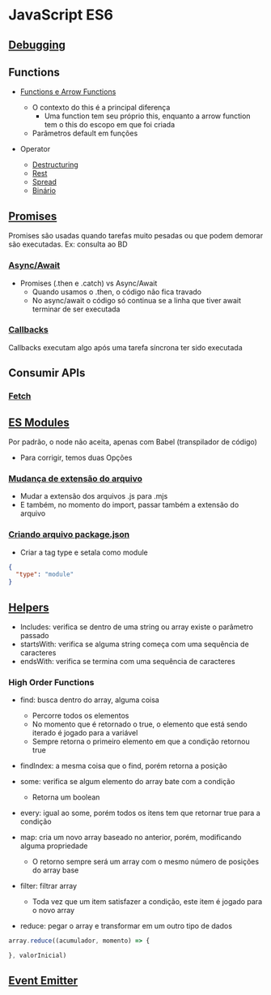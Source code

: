 # JavaScript ES6

## [Debugging](15-console.js)

## Functions
- [Functions e Arrow Functions](01-functions.js)
  - O contexto do this é a principal diferença
    - Uma function tem seu próprio this, enquanto a arrow function tem o this do escopo em que foi criada
  - Parâmetros default em funções

- Operator
  - [Destructuring](02-Destructuring.js)
  - [Rest](03-rest.js)
  - [Spread](04-spread.js)
  - [Binário](10-binario.js)

## [Promises](05-promises.js)
Promises são usadas quando tarefas muito pesadas ou que podem demorar são executadas. Ex: consulta ao BD


### [Async/Await](12-Async-Await.js)
- Promises (.then e .catch) vs Async/Await
  - Quando usamos o .then, o código não fica travado
  - No async/await o código só continua se a linha que tiver await terminar de ser executada

### [Callbacks](11-callback.js)
Callbacks executam algo após uma tarefa síncrona ter sido executada


## Consumir APIs
### [Fetch](14-fetch/fetch.js)

## [ES Modules](07-Modules)
Por padrão, o node não aceita, apenas com Babel (transpilador de código)
- Para corrigir, temos duas Opções
### [Mudança de extensão do arquivo](07-Modules/Tipo1)
- Mudar a extensão dos arquivos .js para .mjs
- E também, no momento do import, passar também a extensão do arquivo

### [Criando arquivo package.json](07-Modules/Tipo2)
- Criar a tag type e setala como module
```JSON
{
  "type": "module"
}
```

## [Helpers](08-helpers.js)
- Includes: verifica se dentro de uma string ou array existe o parâmetro passado
- startsWith: verifica se alguma string começa com uma sequência de caracteres
- endsWith: verifica se termina com uma sequência de caracteres

### High Order Functions
- find: busca dentro do array, alguma coisa
  - Percorre todos os elementos
  - No momento que é retornado o true, o elemento que está sendo iterado é jogado para a variável
  - Sempre retorna o primeiro elemento em que a condição retornou true

- findIndex: a mesma coisa que o find, porém retorna a posição

- some: verifica se algum elemento do array bate com a condição
  - Retorna um boolean

- every: igual ao some, porém todos os itens tem que retornar true para a condição

- map: cria um novo array baseado no anterior, porém, modificando alguma propriedade
  - O retorno sempre será um array com o mesmo número de posições do array base

- filter: filtrar array
  - Toda vez que um item satisfazer a condição, este item é jogado para o novo array

- reduce: pegar o array e transformar em um outro tipo de dados
```js
array.reduce((acumulador, momento) => {

}, valorInicial)
```

## [Event Emitter](13-EventEmitter.js)